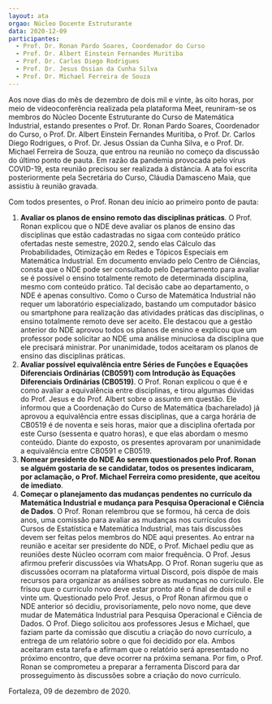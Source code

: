 ```yaml
---
layout: ata
orgao: Núcleo Docente Estruturante
data: 2020-12-09
participantes:
  - Prof. Dr. Ronan Pardo Soares, Coordenador do Curso
  - Prof. Dr. Albert Einstein Fernandes Muritiba
  - Prof. Dr. Carlos Diego Rodrigues
  - Prof. Dr. Jesus Ossian da Cunha Silva
  - Prof. Dr. Michael Ferreira de Souza
---
```


Aos nove dias do mês de dezembro de dois mil e vinte, às oito horas, por meio de videoconferência realizada pela plataforma Meet, reuniram-se os membros do Núcleo Docente Estruturante do Curso de Matemática Industrial, estando presentes o Prof. Dr. Ronan Pardo Soares, Coordenador do Curso, o Prof. Dr. Albert Einstein Fernandes Muritiba, o Prof. Dr. Carlos Diego Rodrigues, o Prof. Dr. Jesus Ossian da Cunha Silva, e o Prof. Dr. Michael Ferreira de Souza, que entrou na reunião no começo da discussão do último ponto de pauta.
Em razão da pandemia provocada pelo vírus COVID-19, esta reunião precisou ser realizada à distância.
A ata foi escrita posteriormente pela Secretária do Curso, Cláudia Damasceno Maia, que assistiu à reunião gravada.

Com todos presentes, o Prof. Ronan deu início ao primeiro ponto de pauta:

1. **Avaliar os planos de ensino remoto das disciplinas práticas**.
   O Prof. Ronan explicou que o NDE deve avaliar os planos de ensino das disciplinas que estão cadastradas no sigaa com conteúdo prático ofertadas neste semestre, 2020.2, sendo elas Cálculo das Probabilidades, Otimização em Redes e Tópicos Especiais em Matemática Industrial.
   Em documento enviado pelo Centro de Ciências, consta que o NDE pode ser consultado pelo Departamento para avaliar se é possível o ensino totalmente remoto de determinada disciplina, mesmo com conteúdo prático.
   Tal decisão cabe ao departamento, o NDE é apenas consultivo.
   Como o Curso de Matemática Industrial não requer um laboratório especializado, bastando um computador básico ou smartphone para realização das atividades práticas das disciplinas, o ensino totalmente remoto deve ser aceito.
   Ele destacou que a gestão anterior do NDE aprovou todos os planos de ensino e explicou que um professor pode solicitar ao NDE uma análise minuciosa da disciplina que ele precisará ministrar.
   Por unanimidade, todos aceitaram os planos de ensino das disciplinas práticas.
2. **Avaliar possível equivalência entre Séries de Funções e Equações Diferenciais Ordinárias (CB0591) com Introdução às Equações Diferenciais Ordinárias (CB0519)**.
   O Prof. Ronan explicou o que é e como avaliar a equivalência entre disciplinas, e tirou algumas dúvidas do Prof. Jesus e do Prof. Albert sobre o assunto em questão.
   Ele informou que a Coordenação do Curso de Matemática (bacharelado) já aprovou a equivalência entre essas disciplinas, que a carga horária de CB0519 é de noventa e seis horas, maior que a disciplina ofertada por este Curso (sessenta e quatro horas), e que elas abordam o mesmo conteúdo.
   Diante do exposto, os presentes aprovaram por unanimidade a equivalência entre CB0591 e CB0519.
3. **Nomear presidente do NDE Ao serem questionados pelo Prof. Ronan se alguém gostaria de se candidatar, todos os presentes indicaram, por aclamação, o Prof. Michael Ferreira como presidente, que aceitou de imediato**.
4. **Começar o planejamento das mudanças pendentes no currículo da Matemática Industrial e mudança para Pesquisa Operacional e Ciência de Dados**.
   O Prof. Ronan relembrou que se formou, há cerca de dois anos, uma comissão para avaliar as mudanças nos currículos dos Cursos de Estatística e Matemática Industrial, mas tais discussões devem ser feitas pelos membros do NDE aqui presentes.
   Ao entrar na reunião e aceitar ser presidente do NDE, o Prof. Michael pediu que as reuniões deste Núcleo ocorram com maior frequência.
   O Prof. Jesus afirmou preferir discussões via WhatsApp.
   O Prof. Ronan sugeriu que as discussões ocorram na plataforma virtual Discord, pois dispõe de mais recursos para organizar as análises sobre as mudanças no currículo.
   Ele frisou que o currículo novo deve estar pronto até o final de dois mil e vinte um.
   Questionado pelo Prof. Jesus, o Prof Ronan afirmou que o NDE anterior só decidiu, provisoriamente, pelo novo nome, que deve mudar de Matemática Industrial para Pesquisa Operacional e Ciência de Dados.
   O Prof. Diego solicitou aos professores Jesus e Michael, que faziam parte da comissão que discutiu a criação do novo currículo, a entrega de um relatório sobre o que foi decidido por ela.
   Ambos aceitaram esta tarefa e afirmam que o relatório será apresentado no próximo encontro, que deve ocorrer na próxima semana.
   Por fim, o Prof. Ronan se comprometeu a preparar a ferramenta Discord para dar prosseguimento às discussões sobre a criação do novo currículo.

Fortaleza, 09 de dezembro de 2020.
